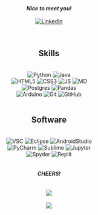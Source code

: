 <!--
**5h3r10k/5h3r10k** is a ✨ _special_ ✨ repository because its `README.md` (this file) appears on your GitHub profile.

Here are some ideas to get you started:

- 🔭 I’m currently working on ...
- 🌱 I’m currently learning ...
- 👯 I’m looking to collaborate on ...
- 🤔 I’m looking for help with ...
- 💬 Ask me about ...
- 📫 How to reach me: ...
- 😄 Pronouns: ...
- ⚡ Fun fact: ...
-->

<div id = 'greeting' align='center'>
<strong><i>Nice to meet you!</i></strong>
<br><br>
<a href ="https://www.linkedin.com/in/ishaan-variava">
<img alt="LinkedIn" src="https://img.shields.io/badge/linkedin-%230077B5.svg?style=for-the-badge&logo=linkedin&logoColor=white">
</a>
</div>

<br>
<br>

<div id = 'content' align = 'center'>
    <h2>Skills</h1><br>
    <img alt="Python" src="https://img.shields.io/badge/python-3670A0?style=for-the-badge&logo=python&logoColor=ffdd54">
    <img alt="Java" src="https://img.shields.io/badge/java-ffdd54?style=for-the-badge&logo=java&logoColor=ffdd54">
    <br>
    <img alt="HTML5" src="https://img.shields.io/badge/html5-%23E34F26.svg?style=for-the-badge&logo=html5&logoColor=white">
    <img alt="CSS3" src="https://img.shields.io/badge/css3-%231572B6.svg?style=for-the-badge&logo=css3&logoColor=white">
    <img alt="JS" src="https://img.shields.io/badge/javascript-%23323330.svg?style=for-the-badge&logo=javascript&logoColor=%23F7DF1E">
    <img alt="MD" src="https://img.shields.io/badge/markdown-%23000000.svg?style=for-the-badge&logo=markdown&logoColor=white">
    <br>
    <img alt="Postgres" src="https://img.shields.io/badge/postgres-%23316192.svg?style=for-the-badge&logo=postgresql&logoColor=white">
    <img alt="Pandas" src="https://img.shields.io/badge/pandas-%23150458.svg?style=for-the-badge&logo=pandas&logoColor=white">
    <br>
    <img alt="Arduino" src="https://img.shields.io/badge/-Arduino-00979D?style=for-the-badge&logo=Arduino&logoColor=white">
    <img alt="Git" src="https://img.shields.io/badge/git-%23F05033.svg?style=for-the-badge&logo=git&logoColor=white">
    <img alt="GitHub" src="https://img.shields.io/badge/github-%23121011.svg?style=for-the-badge&logo=github&logoColor=white">
    <br>
    <br>
    <h2>Software</h2>
    <br>
    <img alt="VSC" src="https://img.shields.io/badge/Visual%20Studio%20Code-0078d7.svg?style=for-the-badge&logo=visual-studio-code&logoColor=white">
    <img alt="Eclipse" src="https://img.shields.io/badge/Eclipse-FE7A16.svg?style=for-the-badge&logo=Eclipse&logoColor=white">
    <img alt="AndroidStudio" src="https://img.shields.io/badge/Android%20Studio-3DDC84.svg?style=for-the-badge&logo=android-studio&logoColor=white">
    <br>
    <img alt="PyCharm" src="https://img.shields.io/badge/pycharm-143?style=for-the-badge&logo=pycharm&logoColor=black&color=black&labelColor=green">
    <img alt="Sublime" src="https://img.shields.io/badge/sublime_text-%23575757.svg?style=for-the-badge&logo=sublime-text&logoColor=important">
    <img alt="Jupyter" src="https://img.shields.io/badge/jupyter-%23FA0F00.svg?style=for-the-badge&logo=jupyter&logoColor=white">
    <br>
    <img alt="Spyder" src="https://img.shields.io/badge/Spyder-838485?style=for-the-badge&logo=spyder%20ide&logoColor=maroon">
    <img alt="Replit" src="https://img.shields.io/badge/Replit-DD1200?style=for-the-badge&logo=Replit&logoColor=white">
    <br>
</div>

<br>
<br>

<div id = 'cheers' align='center'>
<strong><i>CHEERS!</i></strong>
</div>

<br>
<br>

<div id = 'stats' align='center'>
    <img src ="https://github-readme-stats.vercel.app/api?username=5h3r10k&show_icons=true&bg_color=000&text_color=AAA&hide_border=true&icon_color=85F&include_all_commits=true&count_private=true">
    <br>
    <br>
    <img src ="https://github-readme-stats.vercel.app/api/top-langs/?username=5h3r10k&count_private=true&show_icons=true&bg_color=000&text_color=c2ced2&hide_border=true&icon_color=82F&layout=compact&langs_count=10">
</div>
